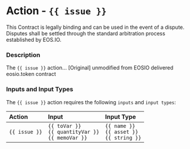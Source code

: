 # Action - `{{ issue }}`

This Contract is legally binding and can be used in the event of a dispute. Disputes shall be settled through the standard arbitration process established by EOS.IO.

### Description

The `{{ issue }}` action... [Original] unmodified from EOSIO delivered eosio.token contract

### Inputs and Input Types

The `{{ issue }}` action requires the following `inputs` and `input types`:

| Action | Input | Input Type |
|:--|:--|:--|
| `{{ issue }}` | `{{ toVar }}`<br/>`{{ quantityVar }}`<br/>`{{ memoVar }}` | `{{ name }}`<br/>`{{ asset }}`<br/>`{{ string }}` |
